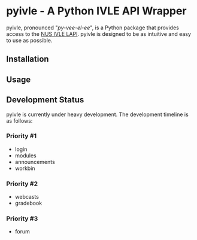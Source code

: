 # pyivle - A Python IVLE API Wrapper

pyivle, pronounced "*py-vee-el-ee*", is a Python package that provides access to the [NUS IVLE LAPI](https://wiki.nus.edu.sg/display/ivlelapi/IVLE+LAPI+Overview). pyivle is designed to be as intuitive and easy to use as possible.

## Installation

## Usage

## Development Status

pyivle is currently under heavy development. The development timeline is as follows:

### Priority #1

* login
* modules
* announcements
* workbin

### Priority #2

* webcasts
* gradebook

### Priority #3

* forum
